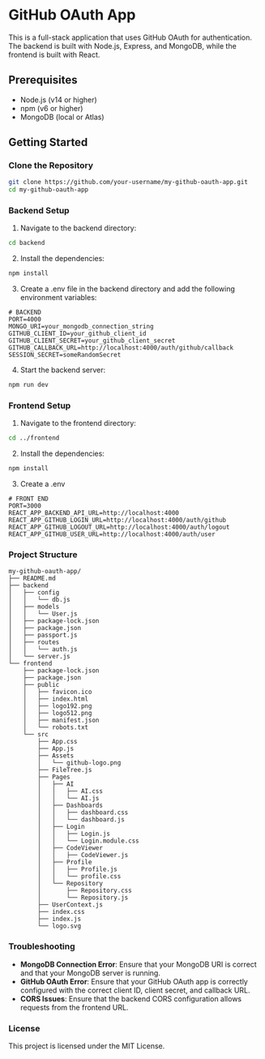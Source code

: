 # GitHub OAuth App

This is a full-stack application that uses GitHub OAuth for authentication. The backend is built with Node.js, Express, and MongoDB, while the frontend is built with React.

## Prerequisites

- Node.js (v14 or higher)
- npm (v6 or higher)
- MongoDB (local or Atlas)

## Getting Started

### Clone the Repository

```bash
git clone https://github.com/your-username/my-github-oauth-app.git
cd my-github-oauth-app
```

### Backend Setup

1. Navigate to the backend directory:

```bash
cd backend
```

2. Install the dependencies:

```bash
npm install
```

3. Create a .env file in the backend directory and add the following environment variables:

```env
# BACKEND
PORT=4000
MONGO_URI=your_mongodb_connection_string
GITHUB_CLIENT_ID=your_github_client_id
GITHUB_CLIENT_SECRET=your_github_client_secret
GITHUB_CALLBACK_URL=http://localhost:4000/auth/github/callback
SESSION_SECRET=someRandomSecret
```

4. Start the backend server:

```bash
npm run dev
```

### Frontend Setup

1. Navigate to the frontend directory:

```bash
cd ../frontend
```

2. Install the dependencies:

```bash
npm install
```

3. Create a .env

```env
# FRONT END
PORT=3000
REACT_APP_BACKEND_API_URL=http://localhost:4000
REACT_APP_GITHUB_LOGIN_URL=http://localhost:4000/auth/github
REACT_APP_GITHUB_LOGOUT_URL=http://localhost:4000/auth/logout
REACT_APP_GITHUB_USER_URL=http://localhost:4000/auth/user
```

### Project Structure

```
my-github-oauth-app/
├── README.md
├── backend
│   ├── config
│   │   └── db.js
│   ├── models
│   │   └── User.js
│   ├── package-lock.json
│   ├── package.json
│   ├── passport.js
│   ├── routes
│   │   └── auth.js
│   └── server.js
└── frontend
    ├── package-lock.json
    ├── package.json
    ├── public
    │   ├── favicon.ico
    │   ├── index.html
    │   ├── logo192.png
    │   ├── logo512.png
    │   ├── manifest.json
    │   └── robots.txt
    └── src
        ├── App.css
        ├── App.js
        ├── Assets
        │   └── github-logo.png
        ├── FileTree.js
        ├── Pages
        │   ├── AI
        │   │   ├── AI.css
        │   │   └── AI.js
        │   ├── Dashboards
        │   │   ├── dashboard.css
        │   │   └── dashboard.js
        │   ├── Login
        │   │   ├── Login.js
        │   │   └── Login.module.css
        │   ├── CodeViewer
        │   │   ├── CodeViewer.js
        │   ├── Profile
        │   │   ├── Profile.js
        │   │   └── profile.css
        │   └── Repository
        │       ├── Repository.css
        │       └── Repository.js
        ├── UserContext.js
        ├── index.css
        ├── index.js
        └── logo.svg
```

### Troubleshooting

- **MongoDB Connection Error**: Ensure that your MongoDB URI is correct and that your MongoDB server is running.
- **GitHub OAuth Error**: Ensure that your GitHub OAuth app is correctly configured with the correct client ID, client secret, and callback URL.
- **CORS Issues**: Ensure that the backend CORS configuration allows requests from the frontend URL.

### License

This project is licensed under the MIT License.